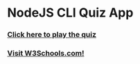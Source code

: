 # NodeJS CLI Quiz App

### <a href="https://repl.it/@xmonish/End-Game?embed=1&output=1#index.js" target="_blank" >Click here to play the quiz</a> 

### <a href="https://www.w3schools.com" target="_blank">Visit W3Schools.com!</a> 
